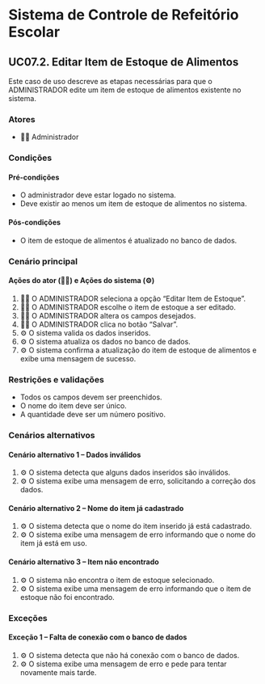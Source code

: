 # Sistema de Controle de Refeitório Escolar

## UC07.2. Editar Item de Estoque de Alimentos

Este caso de uso descreve as etapas necessárias para que o ADMINISTRADOR edite um item de estoque de alimentos existente no sistema.

### Atores
- 👨‍💼 Administrador

### Condições
#### Pré-condições
- O administrador deve estar logado no sistema.
- Deve existir ao menos um item de estoque de alimentos no sistema.

#### Pós-condições
- O item de estoque de alimentos é atualizado no banco de dados.

### Cenário principal
#### Ações do ator (👨‍💼) e Ações do sistema (⚙️)
1. 👨‍💼 O ADMINISTRADOR seleciona a opção “Editar Item de Estoque”.
2. 👨‍💼 O ADMINISTRADOR escolhe o item de estoque a ser editado.
3. 👨‍💼 O ADMINISTRADOR altera os campos desejados.
4. 👨‍💼 O ADMINISTRADOR clica no botão “Salvar”.
5. ⚙️ O sistema valida os dados inseridos.
6. ⚙️ O sistema atualiza os dados no banco de dados.
7. ⚙️ O sistema confirma a atualização do item de estoque de alimentos e exibe uma mensagem de sucesso.

### Restrições e validações
- Todos os campos devem ser preenchidos.
- O nome do item deve ser único.
- A quantidade deve ser um número positivo.

### Cenários alternativos
#### Cenário alternativo 1 – Dados inválidos
1. ⚙️ O sistema detecta que alguns dados inseridos são inválidos.
2. ⚙️ O sistema exibe uma mensagem de erro, solicitando a correção dos dados.

#### Cenário alternativo 2 – Nome do item já cadastrado
1. ⚙️ O sistema detecta que o nome do item inserido já está cadastrado.
2. ⚙️ O sistema exibe uma mensagem de erro informando que o nome do item já está em uso.

#### Cenário alternativo 3 – Item não encontrado
1. ⚙️ O sistema não encontra o item de estoque selecionado.
2. ⚙️ O sistema exibe uma mensagem de erro informando que o item de estoque não foi encontrado.

### Exceções
#### Exceção 1 – Falta de conexão com o banco de dados
1. ⚙️ O sistema detecta que não há conexão com o banco de dados.
2. ⚙️ O sistema exibe uma mensagem de erro e pede para tentar novamente mais tarde.

